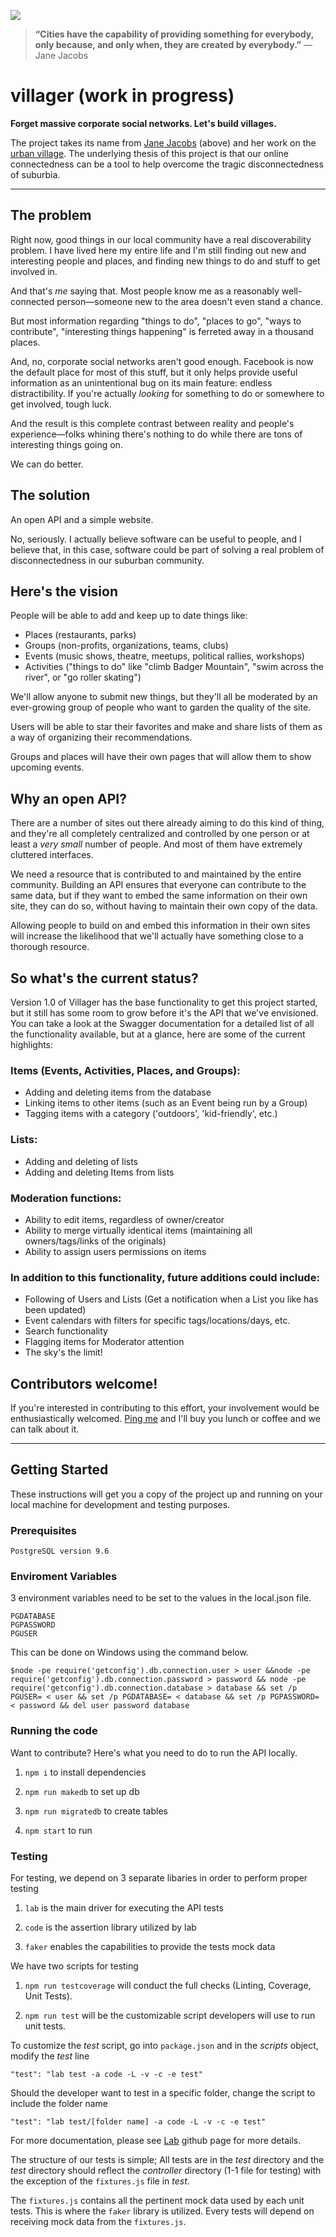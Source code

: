 [![](http://upload.wikimedia.org/wikipedia/commons/1/14/Jane_Jacobs.jpg)](http://en.wikipedia.org/wiki/Jane_Jacobs)

> __“Cities have the capability of providing something for everybody, only because, and only when, they are created by everybody.”__
> — Jane Jacobs

villager (work in progress)
===========================
__Forget massive corporate social networks. Let's build villages.__

The project takes its name from [Jane Jacobs](http://en.wikipedia.org/wiki/Jane_Jacobs) (above) and her work on the [urban village](http://en.wikipedia.org/wiki/Urban_village). The underlying thesis of this project is that our online connectedness can be a tool to help overcome the tragic disconnectedness of suburbia.

---

## The problem

Right now, good things in our local community have a real discoverability problem. I have lived here my entire life and I'm still finding out new and interesting people and places, and finding new things to do and stuff to get involved in.

And that's *me* saying that. Most people know me as a reasonably well-connected person—someone new to the area doesn't even stand a chance.

But most information regarding "things to do", "places to go", "ways to contribute", "interesting things happening" is ferreted away in a thousand places.

And, no, corporate social networks aren't good enough. Facebook is now the default place for most of this stuff, but it only helps provide useful information as an unintentional bug on its main feature: endless distractibility. If you're actually *looking* for something to do or somewhere to get involved, tough luck.

And the result is this complete contrast between reality and people's experience—folks whining there's nothing to do while there are tons of interesting things going on.

We can do better.

## The solution

An open API and a simple website.

No, seriously. I actually believe software can be useful to people, and I believe that, in this case, software could be part of solving a real problem of disconnectedness in our suburban community.

## Here's the vision

People will be able to add and keep up to date things like:

- Places (restaurants, parks)
- Groups (non-profits, organizations, teams, clubs)
- Events (music shows, theatre, meetups, political rallies, workshops)
- Activities ("things to do" like "climb Badger Mountain", "swim across the river", or "go roller skating")

We'll allow anyone to submit new things, but they'll all be moderated by an ever-growing group of people who want to garden the quality of the site.

Users will be able to star their favorites and make and share lists of them as a way of organizing their recommendations.

Groups and places will have their own pages that will allow them to show upcoming events.

## Why an open API?

There are a number of sites out there already aiming to do this kind of thing, and they're all completely centralized and controlled by one person or at least a *very small* number of people. And most of them have extremely cluttered interfaces.

We need a resource that is contributed to and maintained by the entire community. Building an API ensures that everyone can contribute to the same data, but if they want to embed the same information on their own site, they can do so, without having to maintain their own copy of the data.

Allowing people to build on and embed this information in their own sites will increase the likelihood that we'll actually have something close to a thorough resource.

## So what's the current status?

Version 1.0 of Villager has the base functionality to get this project started, but it still has some room to grow before it's the API that we've envisioned. You can take a look at the Swagger documentation for a detailed list of all the functionality available, but at a glance, here are some of the current highlights:

### Items (Events, Activities, Places, and Groups):
- Adding and deleting items from the database
- Linking items to other items (such as an Event being run by a Group)
- Tagging items with a category ('outdoors', 'kid-friendly', etc.)

### Lists:
- Adding and deleting of lists
- Adding and deleting Items from lists

### Moderation functions:
- Ability to edit items, regardless of owner/creator
- Ability to merge virtually identical items (maintaining all owners/tags/links of the originals)
- Ability to assign users permissions on items

### In addition to this functionality, future additions could include:
- Following of Users and Lists (Get a notification when a List you like has been updated)
- Event calendars with filters for specific tags/locations/days, etc.
- Search functionality
- Flagging items for Moderator attention
- The sky's the limit!

## Contributors welcome!

If you're interested in contributing to this effort, your involvement would be enthusiastically welcomed. <a href="mailto:adam@welp.email">Ping me</a> and I'll buy you lunch or coffee and we can talk about it.

----
## Getting Started

These instructions will get you a copy of the project up and running on your local machine for development and testing purposes.

### Prerequisites

```
PostgreSQL version 9.6
```
### Enviroment Variables

3 environment variables need to be set to the values in the local.json file. 
```
PGDATABASE
PGPASSWORD
PGUSER
```
This can be done on Windows using the command below.
```
$node -pe require('getconfig').db.connection.user > user &&node -pe require('getconfig').db.connection.password > password && node -pe require('getconfig').db.connection.database > database && set /p PGUSER= < user && set /p PGDATABASE= < database && set /p PGPASSWORD= < password && del user password database
```

### Running the code

Want to contribute? Here's what you need to do to run the API locally.


1. ``npm i`` to install dependencies

2. ``npm run makedb`` to set up db

3. ``npm run migratedb`` to create tables

4. ``npm start`` to run


### Testing

For testing, we depend on 3 separate libaries in order to perform proper testing

1. ``lab`` is the main driver for executing the API tests

2. ``code`` is the assertion library utilized by lab

3. ``faker`` enables the capabilities to provide the tests mock data

We have two scripts for testing

1. ``npm run testcoverage`` will conduct the full checks (Linting, Coverage, Unit Tests).

2. ``npm run test`` will be the customizable script developers will use to run unit tests.

To customize the *test* script, go into `package.json` and in the *scripts* object, modify the *test* line

```
"test": "lab test -a code -L -v -c -e test"
```

Should the developer want to test in a specific folder, change the script to include the folder name

```
"test": "lab test/[folder name] -a code -L -v -c -e test"
```

For more documentation, please see <a href="https://github.com/hapijs/lab">Lab</a> github page for more details.

The structure of our tests is simple; All tests are in the *test* directory and the *test* directory should reflect the *controller* directory (1-1 file for testing) with the exception of the `fixtures.js` file in *test*.

The `fixtures.js` contains all the pertinent mock data used by each unit tests. This is where the `faker` library is utilized.  Every tests will depend on receiving mock data from the `fixtures.js`.
